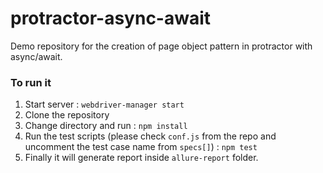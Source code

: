 # protractor-async-await

Demo repository for the creation of page object pattern in protractor with async/await.

### To run it

1. Start server : `webdriver-manager start`
2. Clone the repository
3. Change directory and run : `npm install`
4. Run the test scripts (please check `conf.js` from the repo and uncomment the test case name from `specs[]`) : `npm test`
5. Finally it will generate report inside `allure-report` folder.
